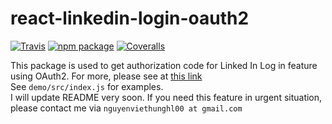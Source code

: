 # react-linkedin-login-oauth2

[![Travis][build-badge]][build]
[![npm package][npm-badge]][npm]
[![Coveralls][coveralls-badge]][coveralls]


[build-badge]: https://img.shields.io/travis/user/repo/master.png?style=flat-square
[build]: https://travis-ci.org/user/repo

[npm-badge]: https://img.shields.io/npm/v/npm-package.png?style=flat-square
[npm]: https://www.npmjs.org/package/npm-package

[coveralls-badge]: https://img.shields.io/coveralls/user/repo/master.png?style=flat-square
[coveralls]: https://coveralls.io/github/user/repo

This package is used to get authorization code for Linked In Log in feature using OAuth2. For more, please see at [this link](https://developer.linkedin.com/docs/oauth2)  
See `demo/src/index.js` for examples.  
I will update README very soon. If you need this feature in urgent situation, please contact me via `nguyenviethunghl00 at gmail.com`